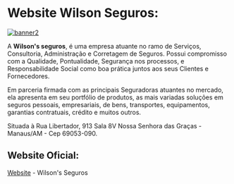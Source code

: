# Website Wilson Seguros:

<p align="center"><a href="#">

![banner2](https://user-images.githubusercontent.com/64049906/108572415-9c963180-72e8-11eb-9fe4-ef8bee5cd82d.jpeg)
</a>

</p>

A **Wilson's seguros**, é uma empresa atuante no ramo de Serviços, Consultoria, Administração e Corretagem de Seguros. Possui compromisso com a Qualidade, Pontualidade, Segurança nos processos, e Responsabilidade Social como boa prática juntos aos seus Clientes e Fornecedores. 

Em parceria firmada com as principais Seguradoras atuantes no mercado, ela apresenta em seu portfólio de produtos, as mais variadas soluções em seguros pessoais, empresariais, de bens, transportes, equipamentos, garantias contratuais, crédito e muitos outros. 

Situada à Rua Libertador, 913 Sala 8V Nossa Senhora das Graças - Manaus/AM - Cep 69053-090.  

## Website Oficial:

[Website](https://wilsonseguros.netlify.app/) - Wilson's Seguros


